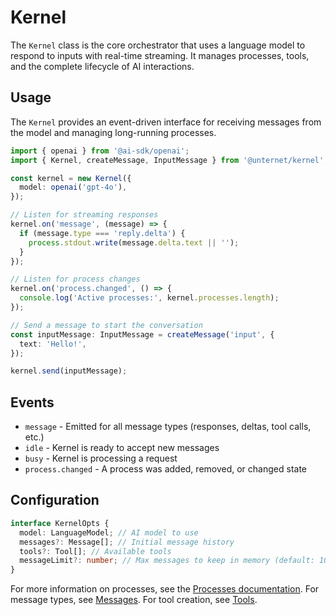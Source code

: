 # Kernel

The `Kernel` class is the core orchestrator that uses a language model to respond to inputs with real-time streaming. It manages processes, tools, and the complete lifecycle of AI interactions.

## Usage

The `Kernel` provides an event-driven interface for receiving messages from the model and managing long-running processes.

```typescript
import { openai } from '@ai-sdk/openai';
import { Kernel, createMessage, InputMessage } from '@unternet/kernel';

const kernel = new Kernel({
  model: openai('gpt-4o'),
});

// Listen for streaming responses
kernel.on('message', (message) => {
  if (message.type === 'reply.delta') {
    process.stdout.write(message.delta.text || '');
  }
});

// Listen for process changes
kernel.on('process.changed', () => {
  console.log('Active processes:', kernel.processes.length);
});

// Send a message to start the conversation
const inputMessage: InputMessage = createMessage('input', {
  text: 'Hello!',
});

kernel.send(inputMessage);
```

## Events

- `message` - Emitted for all message types (responses, deltas, tool calls, etc.)
- `idle` - Kernel is ready to accept new messages
- `busy` - Kernel is processing a request
- `process.changed` - A process was added, removed, or changed state

## Configuration

```typescript
interface KernelOpts {
  model: LanguageModel; // AI model to use
  messages?: Message[]; // Initial message history
  tools?: Tool[]; // Available tools
  messageLimit?: number; // Max messages to keep in memory (default: 100)
}
```

For more information on processes, see the [Processes documentation](./processes.md).
For message types, see [Messages](./messages.md).
For tool creation, see [Tools](./tools.md).
